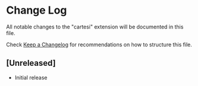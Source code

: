 # Change Log

All notable changes to the "cartesi" extension will be documented in this file.

Check [Keep a Changelog](http://keepachangelog.com/) for recommendations on how to structure this file.

## [Unreleased]

- Initial release